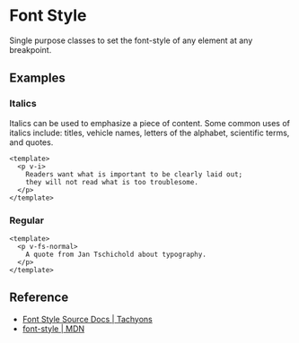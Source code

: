 <script setup>
import ItalicsStyle from '../components/font-style/ItalicsStyle.vue';
import RegularStyle from '../components/font-style/RegularStyle.vue';
</script>

# Font Style

Single purpose classes to set the font-style of any element
at any breakpoint.

## Examples

### Italics

Italics can be used to emphasize a piece of content.
Some common uses of italics include: titles, vehicle names,
letters of the alphabet, scientific terms, and quotes.

```vue
<template>
  <p v-i>
    Readers want what is important to be clearly laid out;
    they will not read what is too troublesome.
  </p>
</template>
```

<ItalicsStyle />

### Regular

```vue
<template>
  <p v-fs-normal>
    A quote from Jan Tschichold about typography.
  </p>
</template>
```

<RegularStyle />

## Reference

* [Font Style Source Docs | Tachyons](https://tachyons.io/docs/typography/font-style/)
* [font-style | MDN](https://developer.mozilla.org/en-US/docs/Web/CSS/font-style)
